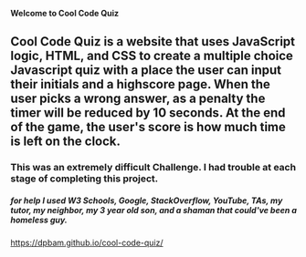 **Welcome to Cool Code Quiz**

## Cool Code Quiz is a website that uses JavaScript logic, HTML, and CSS to create a multiple choice Javascript quiz with a place the user can input their initials and a highscore page. When the user picks a wrong answer, as a penalty the timer will be reduced by 10 seconds. At the end of the game, the user's score is how much time is left on the clock.

### This was an extremely difficult Challenge. I had trouble at each stage of completing this project.

##### for help I used W3 Schools, Google, StackOverflow, YouTube, TAs, my tutor, my neighbor, my 3 year old son, and a shaman that could've been a homeless guy.

https://dpbam.github.io/cool-code-quiz/
